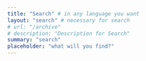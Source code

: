 ```yaml
---
title: "Search" # in any language you want
layout: "search" # necessary for search
# url: "/archive"
# description: "Description for Search"
summary: "search"
placeholder: "what will you find?"
---
```

